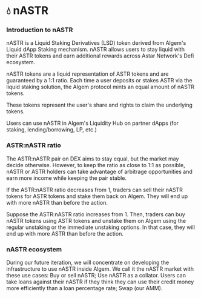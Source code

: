 # 💧  nASTR

### Introduction to nASTR

nASTR is a Liquid Staking Derivatives (LSD) token derived from Algem's Liquid dApp Staking mechanism. nASTR allows users to stay liquid with their ASTR tokens and earn additional rewards across Astar Network's Defi ecosystem.&#x20;

nASTR tokens are a liquid representation of ASTR tokens and are guaranteed by a 1:1 ratio. Each time a user deposits or stakes ASTR via the liquid staking solution, the Algem protocol mints an equal amount of nASTR tokens.&#x20;

These tokens represent the user's share and rights to claim the underlying tokens.

Users can use nASTR in Algem's Liquidity Hub on partner dApps (for staking, lending/borrowing, LP, etc.)

### ASTR:nASTR ratio

The ASTR:nASTR pair on DEX aims to stay equal, but the market may decide otherwise. However, to keep the ratio as close to 1:1 as possible, nASTR or ASTR holders can take advantage of arbitrage opportunities and earn more income while keeping the pair stable.

If the ASTR:nASTR ratio decreases from 1, traders can sell their nASTR tokens for ASTR tokens and stake them back on Algem. They will end up with more nASTR than before the action.

Suppose the ASTR:nASTR ratio increases from 1. Then, traders can buy nASTR tokens using ASTR tokens and unstake them on Algem using the regular unstaking or the immediate unstaking options. In that case, they will end up with more ASTR than before the action.

### nASTR ecosystem

During our future iteration, we will concentrate on developing the infrastructure to use nASTR inside Algem. We call it the nASTR market with these use cases: Buy or sell nASTR; Use nASTR as a collator. Users can take loans against their nASTR if they think they can use their credit money more efficiently than a loan percentage rate; Swap (our AMM).
